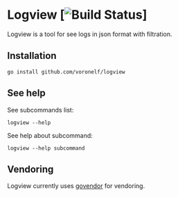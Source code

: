 # Logview [![Build Status](https://travis-ci.org/voronelf/logview.svg?branch=master)]
Logview is a tool for see logs in json format with filtration.

## Installation
```
go install github.com/voronelf/logview
```

## See help
See subcommands list:
```
logview --help
```

See help about subcommand:
```
logview --help subcommand
```

## Vendoring
Logview currently uses [govendor](https://github.com/kardianos/govendor) for
vendoring.
